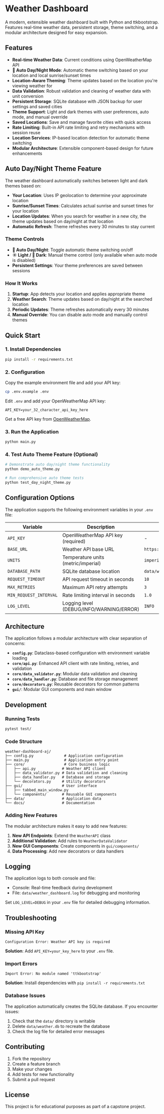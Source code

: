 # Weather Dashboard

A modern, extensible weather dashboard built with Python and ttkbootstrap. Features real-time weather data, persistent storage, theme switching, and a modular architecture designed for easy expansion.

## Features

- **Real-time Weather Data**: Current conditions using OpenWeatherMap API
- **🌅 Auto Day/Night Mode**: Automatic theme switching based on your location and local sunrise/sunset times
- **Location-Aware Theming**: Theme updates based on the location you're viewing weather for
- **Data Validation**: Robust validation and cleaning of weather data with unit conversion
- **Persistent Storage**: SQLite database with JSON backup for user settings and saved cities
- **Theme Support**: Light and dark themes with user preferences, auto mode, and manual override
- **Saved Locations**: Save and manage favorite cities with quick access
- **Rate Limiting**: Built-in API rate limiting and retry mechanisms with session reuse
- **Location Services**: IP-based location detection for automatic theme switching
- **Modular Architecture**: Extensible component-based design for future enhancements

## Auto Day/Night Theme Feature

The weather dashboard automatically switches between light and dark themes based on:

- **Your Location**: Uses IP geolocation to determine your approximate location
- **Sunrise/Sunset Times**: Calculates actual sunrise and sunset times for your location
- **Location Updates**: When you search for weather in a new city, the theme updates based on day/night at that location
- **Automatic Refresh**: Theme refreshes every 30 minutes to stay current

### Theme Controls

- **🌅 Auto Day/Night**: Toggle automatic theme switching on/off
- **☀ Light / 🌙 Dark**: Manual theme control (only available when auto mode is disabled)
- **Persistent Settings**: Your theme preferences are saved between sessions

### How It Works

1. **Startup**: App detects your location and applies appropriate theme
2. **Weather Search**: Theme updates based on day/night at the searched location
3. **Periodic Updates**: Theme refreshes automatically every 30 minutes
4. **Manual Override**: You can disable auto mode and manually control themes

## Quick Start

### 1. Install Dependencies
```bash
pip install -r requirements.txt
```

### 2. Configuration
Copy the example environment file and add your API key:
```bash
cp .env.example .env
```

Edit `.env` and add your OpenWeatherMap API key:
```
API_KEY=your_32_character_api_key_here
```

Get a free API key from [OpenWeatherMap](https://openweathermap.org/api).

### 3. Run the Application
```bash
python main.py
```

### 4. Test Auto Theme Feature (Optional)
```bash
# Demonstrate auto day/night theme functionality
python demo_auto_theme.py

# Run comprehensive auto theme tests
python test_day_night_theme.py
```

## Configuration Options

The application supports the following environment variables in your `.env` file:

| Variable | Description | Default |
|----------|-------------|---------|
| `API_KEY` | OpenWeatherMap API key (required) | - |
| `BASE_URL` | Weather API base URL | `https://api.openweathermap.org/data/2.5/weather` |
| `UNITS` | Temperature units (metric/imperial) | `imperial` |
| `DATABASE_PATH` | SQLite database location | `data/weather.db` |
| `REQUEST_TIMEOUT` | API request timeout in seconds | `10` |
| `MAX_RETRIES` | Maximum API retry attempts | `3` |
| `MIN_REQUEST_INTERVAL` | Rate limiting interval in seconds | `1.0` |
| `LOG_LEVEL` | Logging level (DEBUG/INFO/WARNING/ERROR) | `INFO` |

## Architecture

The application follows a modular architecture with clear separation of concerns:

- **`config.py`**: Dataclass-based configuration with environment variable loading
- **`core/api.py`**: Enhanced API client with rate limiting, retries, and validation
- **`core/data_validator.py`**: Modular data validation and cleaning
- **`core/data_handler.py`**: Database and file storage management
- **`core/decorators.py`**: Reusable decorators for common patterns
- **`gui/`**: Modular GUI components and main window

## Development

### Running Tests
```bash
pytest test/
```

### Code Structure
```
weather-dashboard-aj/
├── config.py              # Application configuration
├── main.py                # Application entry point
├── core/                  # Core business logic
│   ├── api.py            # Weather API client
│   ├── data_validator.py # Data validation and cleaning
│   ├── data_handler.py   # Database and storage
│   └── decorators.py     # Utility decorators
├── gui/                  # User interface
│   ├── tabbed_main_window.py
│   └── components/       # Reusable GUI components
├── data/                 # Application data
└── docs/                 # Documentation
```

### Adding New Features

The modular architecture makes it easy to add new features:

1. **New API Endpoints**: Extend the `WeatherAPI` class
2. **Additional Validation**: Add rules to `WeatherDataValidator`
3. **New GUI Components**: Create components in `gui/components/`
4. **Data Processing**: Add new decorators or data handlers

## Logging

The application logs to both console and file:
- Console: Real-time feedback during development
- File: `data/weather_dashboard.log` for debugging and monitoring

Set `LOG_LEVEL=DEBUG` in your `.env` file for detailed debugging information.

## Troubleshooting

### Missing API Key
```
Configuration Error: Weather API key is required
```
**Solution**: Add `API_KEY=your_key_here` to your `.env` file.

### Import Errors
```
Import Error: No module named 'ttkbootstrap'
```
**Solution**: Install dependencies with `pip install -r requirements.txt`

### Database Issues
The application automatically creates the SQLite database. If you encounter issues:
1. Check that the `data/` directory is writable
2. Delete `data/weather.db` to recreate the database
3. Check the log file for detailed error messages

## Contributing

1. Fork the repository
2. Create a feature branch
3. Make your changes
4. Add tests for new functionality
5. Submit a pull request

## License

This project is for educational purposes as part of a capstone project.